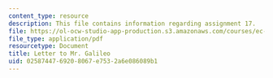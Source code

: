 ```yaml
---
content_type: resource
description: This file contains information regarding assignment 17.
file: https://ol-ocw-studio-app-production.s3.amazonaws.com/courses/ec-050-recreate-experiments-from-history-inform-the-future-from-the-past-galileo-january-iap-2010/0258744769208067e7532a6e086089b1_MITEC_050IAP10_assn17.pdf
file_type: application/pdf
resourcetype: Document
title: Letter to Mr. Galileo
uid: 02587447-6920-8067-e753-2a6e086089b1
---
```

